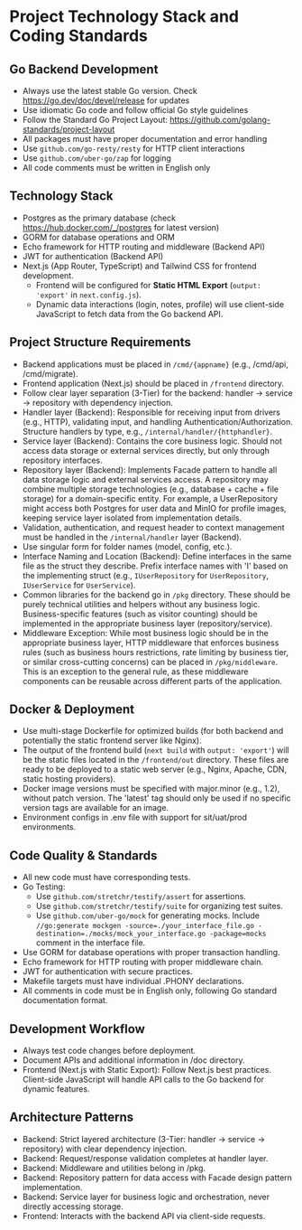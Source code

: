# Project Technology Stack and Coding Standards

## Go Backend Development

- Always use the latest stable Go version. Check <https://go.dev/doc/devel/release> for updates
- Use idiomatic Go code and follow official Go style guidelines
- Follow the Standard Go Project Layout: <https://github.com/golang-standards/project-layout>
- All packages must have proper documentation and error handling
- Use `github.com/go-resty/resty` for HTTP client interactions
- Use `github.com/uber-go/zap` for logging
- All code comments must be written in English only

## Technology Stack

- Postgres as the primary database (check <https://hub.docker.com/_/postgres> for latest version)
- GORM for database operations and ORM
- Echo framework for HTTP routing and middleware (Backend API)
- JWT for authentication (Backend API)
- Next.js (App Router, TypeScript) and Tailwind CSS for frontend development.
  - Frontend will be configured for **Static HTML Export** (`output: 'export'` in `next.config.js`).
  - Dynamic data interactions (login, notes, profile) will use client-side JavaScript to fetch data from the Go backend API.

## Project Structure Requirements

- Backend applications must be placed in `/cmd/{appname}` (e.g., /cmd/api, /cmd/migrate).
- Frontend application (Next.js) should be placed in `/frontend` directory.
- Follow clear layer separation (3-Tier) for the backend: handler -> service -> repository with dependency injection.
- Handler layer (Backend): Responsible for receiving input from drivers (e.g., HTTP), validating input, and handling Authentication/Authorization. Structure handlers by type, e.g., `/internal/handler/{httphandler}`.
- Service layer (Backend): Contains the core business logic. Should not access data storage or external services directly, but only through repository interfaces.
- Repository layer (Backend): Implements Facade pattern to handle all data storage logic and external services access. A repository may combine multiple storage technologies (e.g., database + cache + file storage) for a domain-specific entity. For example, a UserRepository might access both Postgres for user data and MinIO for profile images, keeping service layer isolated from implementation details.
- Validation, authentication, and request header to context management must be handled in the `/internal/handler` layer (Backend).
- Use singular form for folder names (model, config, etc.).
- Interface Naming and Location (Backend): Define interfaces in the same file as the struct they describe. Prefix interface names with 'I' based on the implementing struct (e.g., `IUserRepository` for `UserRepository`, `IUserService` for `UserService`).
- Common libraries for the backend go in `/pkg` directory. These should be purely technical utilities and helpers without any business logic. Business-specific features (such as visitor counting) should be implemented in the appropriate business layer (repository/service).
- Middleware Exception: While most business logic should be in the appropriate business layer, HTTP middleware that enforces business rules (such as business hours restrictions, rate limiting by business tier, or similar cross-cutting concerns) can be placed in `/pkg/middleware`. This is an exception to the general rule, as these middleware components can be reusable across different parts of the application.

## Docker & Deployment

- Use multi-stage Dockerfile for optimized builds (for both backend and potentially the static frontend server like Nginx).
- The output of the frontend build (`next build` with `output: 'export'`) will be the static files located in the `/frontend/out` directory. These files are ready to be deployed to a static web server (e.g., Nginx, Apache, CDN, static hosting providers).
- Docker image versions must be specified with major.minor (e.g., 1.2), without patch version. The 'latest' tag should only be used if no specific version tags are available for an image.
- Environment configs in .env file with support for sit/uat/prod environments.

## Code Quality & Standards

- All new code must have corresponding tests.
- Go Testing:
  - Use `github.com/stretchr/testify/assert` for assertions.
  - Use `github.com/stretchr/testify/suite` for organizing test suites.
  - Use `github.com/uber-go/mock` for generating mocks. Include `//go:generate mockgen -source=./your_interface_file.go -destination=./mocks/mock_your_interface.go -package=mocks` comment in the interface file.
- Use GORM for database operations with proper transaction handling.
- Echo framework for HTTP routing with proper middleware chain.
- JWT for authentication with secure practices.
- Makefile targets must have individual .PHONY declarations.
- All comments in code must be in English only, following Go standard documentation format.

## Development Workflow

- Always test code changes before deployment.
- Document APIs and additional information in /doc directory.
- Frontend (Next.js with Static Export): Follow Next.js best practices. Client-side JavaScript will handle API calls to the Go backend for dynamic features.

## Architecture Patterns

- Backend: Strict layered architecture (3-Tier: handler -> service -> repository) with clear dependency injection.
- Backend: Request/response validation completes at handler layer.
- Backend: Middleware and utilities belong in /pkg.
- Backend: Repository pattern for data access with Facade design pattern implementation.
- Backend: Service layer for business logic and orchestration, never directly accessing storage.
- Frontend: Interacts with the backend API via client-side requests.

